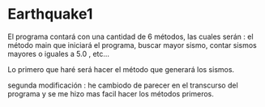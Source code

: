 # Earthquake1

El programa contará con una cantidad de 6 métodos, las cuales serán : el método main que iniciará el programa,
buscar mayor sismo, contar sismos mayores o iguales a 5.0  , etc...

Lo primero que haré será hacer el método que generará los sismos.

segunda modificación : he cambiodo de parecer en el transcurso del programa y se me hizo mas facil hacer los métodos primeros.

